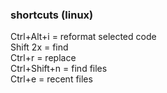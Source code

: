 ### shortcuts (linux)
Ctrl+Alt+i = reformat selected code\
Shift 2x = find\
Ctrl+r = replace\
Ctrl+Shift+n = find files\
Ctrl+e = recent files
